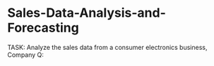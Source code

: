 # Sales-Data-Analysis-and-Forecasting
TASK: Analyze the sales data from a consumer electronics business,  Company Q:
